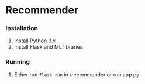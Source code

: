 # Recommender

### Installation
1. Install Python 3.x
2. Install Flask and ML libraries

### Running
1. Either run ```flask run``` in /recommender or run app.py

